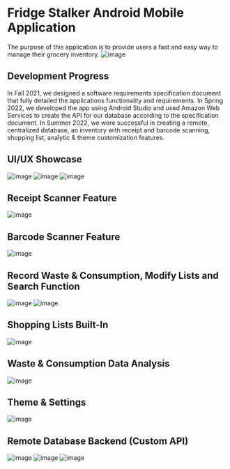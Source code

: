 # Fridge Stalker Android Mobile Application
The purpose of this application is to provide users a fast and easy way to manage their grocery inventory.
![image](https://user-images.githubusercontent.com/47125700/168901688-bf19da7d-b94f-4ed0-bd8a-c23bbe64e766.png)

## Development Progress 
In Fall 2021, we designed a software requirements specification document that fully detailed the applications functionality and requirements. 
In Spring 2022, we developed the app using Android Studio and used Amazon Web Services to create the API for our database according to the specification document. 
In Summer 2022, we were successful in creating a remote, centralized database, an inventory with receipt and barcode scanning, shopping list, analytic & theme customization features.

## UI/UX Showcase
![image](https://user-images.githubusercontent.com/47125700/168901810-3a998826-6b5a-4620-b503-b057fae5cbfd.png)
![image](https://user-images.githubusercontent.com/47125700/168902027-c355f21b-e969-426d-9ac3-29c3dccdab32.png)
![image](https://user-images.githubusercontent.com/47125700/168902109-13e7071d-8e8a-4399-a3b7-9cd605a56a9e.png)

## Receipt Scanner Feature
![image](https://user-images.githubusercontent.com/47125700/168902298-c6736e7e-f301-40b3-adc6-f1f74bd3365d.png)

## Barcode Scanner Feature
![image](https://user-images.githubusercontent.com/47125700/168902467-943d3c99-8346-4dbf-925c-cf66dc71438a.png)

## Record Waste & Consumption, Modify Lists and Search Function
![image](https://user-images.githubusercontent.com/47125700/168902612-3cfdb879-8f32-457f-b58e-6c8d4b5617a7.png)
![image](https://user-images.githubusercontent.com/47125700/168902763-328f10af-7c36-433f-9842-1522b9fd046a.png)

## Shopping Lists Built-In
![image](https://user-images.githubusercontent.com/47125700/168903224-4abe790d-1776-4e3c-bc98-3cf144fd72c0.png)

## Waste & Consumption Data Analysis
![image](https://user-images.githubusercontent.com/47125700/168903336-11d3bc7f-37ee-4065-be26-94a3b0021a75.png)

## Theme & Settings
![image](https://user-images.githubusercontent.com/47125700/168903420-777f3e2c-9c2a-4b08-9f7c-6092e608ffc9.png)

## Remote Database Backend (Custom API)
![image](https://user-images.githubusercontent.com/47125700/168902875-b6641892-30dd-4b8d-b9b7-19eac0ebc8fe.png)
![image](https://user-images.githubusercontent.com/47125700/168902965-3f4c7454-074b-493b-9568-abd315906eb0.png)
![image](https://user-images.githubusercontent.com/47125700/168903101-aa68a066-043c-4ce8-af38-3c4b779f3f83.png)














